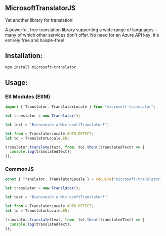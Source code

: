 ## MicrosoftTranslatorJS

Yet another library for translation!

A powerful, free translation library supporting a wide range of languages—many of which other services don't offer. No need for an Azure API key; it's entirely free and hassle-free!

## Installation:

```bash
npm install microsoft-translator
```

## Usage:

### ES Modules (ESM)

```javascript
import { Translator, TranslatorLocale } from "microsoft-translator";

let translator = new Translator();

let text = "Bienvenido a MicrosoftTranslator!";

let from = TranslatorLocale.AUTO_DETECT;
let to = TranslatorLocale.EN;

translator.translate(text, from, to).then((translatedText) => {
  console.log(translatedText);
});
```

### CommonJS

```javascript
const { Translator, TranslatorLocale } = require("microsoft-translator");

let translator = new Translator();

let text = "Bienvenido a MicrosoftTranslator!";

let from = TranslatorLocale.AUTO_DETECT;
let to = TranslatorLocale.EN;

translator.translate(text, from, to).then((translatedText) => {
  console.log(translatedText);
});
```
